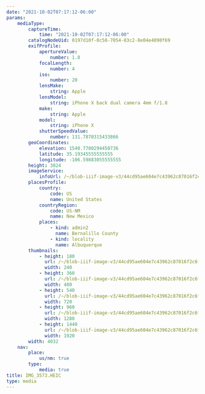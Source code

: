 ```yaml
---
date: "2021-10-02T07:17:12-06:00"
params:
    mediaType:
        captureTime:
            time: "2021-10-02T07:17:12-06:00"
        catalogNodeUid: 0197d10f-0c58-7054-83c2-8e04e4090f69
        exifProfile:
            apertureValue:
                number: 1.8
            focalLength:
                number: 4
            iso:
                number: 20
            lensMake:
                string: Apple
            lensModel:
                string: iPhone X back dual camera 4mm f/1.8
            make:
                string: Apple
            model:
                string: iPhone X
            shutterSpeedValue:
                number: 131.7870315433866
        geoCoordinates:
            elevation: 1540.7780294450736
            latitude: 35.19345555555555
            longitude: -106.59883055555555
        height: 3024
        imageService:
            infoUrl: /~/blob-iiif-image-v3/44cd95ae604e7c43962c87016f2c6f04c0b829e8d7655a160d8ab4791b4562a9/info.json
        placesProfile:
            country:
                code: US
                name: United States
            countryRegion:
                code: US-NM
                name: New Mexico
            places:
                - kind: admin2
                  name: Bernalillo County
                - kind: locality
                  name: Albuquerque
        thumbnails:
            - height: 180
              url: /~/blob-iiif-image-v3/44cd95ae604e7c43962c87016f2c6f04c0b829e8d7655a160d8ab4791b4562a9/full/240%2C180/0/default.jpg
              width: 240
            - height: 360
              url: /~/blob-iiif-image-v3/44cd95ae604e7c43962c87016f2c6f04c0b829e8d7655a160d8ab4791b4562a9/full/480%2C360/0/default.jpg
              width: 480
            - height: 540
              url: /~/blob-iiif-image-v3/44cd95ae604e7c43962c87016f2c6f04c0b829e8d7655a160d8ab4791b4562a9/full/720%2C540/0/default.jpg
              width: 720
            - height: 960
              url: /~/blob-iiif-image-v3/44cd95ae604e7c43962c87016f2c6f04c0b829e8d7655a160d8ab4791b4562a9/full/1280%2C960/0/default.jpg
              width: 1280
            - height: 1440
              url: /~/blob-iiif-image-v3/44cd95ae604e7c43962c87016f2c6f04c0b829e8d7655a160d8ab4791b4562a9/full/1920%2C1440/0/default.jpg
              width: 1920
        width: 4032
    nav:
        place:
            us/nm: true
        type:
            media: true
title: IMG_3573.HEIC
type: media
---
```


